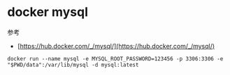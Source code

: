 # docker mysql

参考

- [https://hub.docker.com/_/mysql/](https://hub.docker.com/_/mysql/)

```shell
docker run --name mysql -e MYSQL_ROOT_PASSWORD=123456 -p 3306:3306 -e "$PWD/data":/var/lib/mysql -d mysql:latest
```

